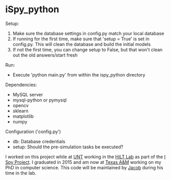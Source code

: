 # iSpy_python

Setup:

1. Make sure the database settings in config.py match your local database
2. If running for the first time, make sure that 'setup = True' is set in config.py. This will clean the database and build the initial models
3. If not the first time, you can change setup to False, but that won't clean out the old answers/start fresh

Run: 
- Execute 'python main.py' from within the ispy_python directory

Dependencies:
- MySQL server
- mysql-python or pymysql
- opencv
- sklearn
- matplotlib
- numpy

Configuration ('config.py')
- db: Database credentials
- setup: Should the pre-simulation tasks be executed?

I worked on this project while at [UNT](http://unt.edu) working in the [HiLT Lab](http://hilt.cse.unt.edu) as part of the [I Spy Project](http://hilt.cse.unt.edu/ispy.html). I graduated in 2015 and am now at [Texas A&M](http://tamu.edu) working on my PhD in computer science. This code will be maintained by [Jacob](http://github.com/jacobbrunson) during his time in the lab.
